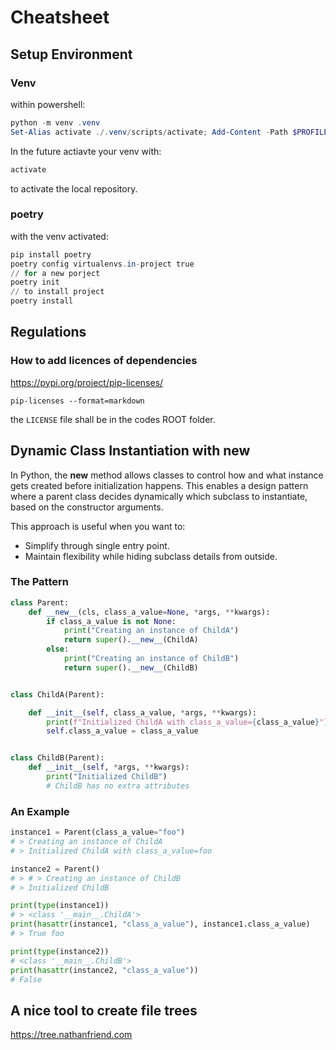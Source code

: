 # **Cheatsheet**

## Setup Environment
### Venv
within powershell:
```powershell
python -m venv .venv
Set-Alias activate ./.venv/scripts/activate; Add-Content -Path $PROFILE -Value "`nSet-Alias activate ./.venv/scripts/activate\n"; activate
```
In the future actiavte your venv with:
```powershell
activate
```
to activate the local repository.

 ### poetry
 with the venv activated:
 ```powershell
pip install poetry
poetry config virtualenvs.in-project true
// for a new porject
poetry init
// to install project
poetry install
```

## Regulations
### How to add licences of dependencies
https://pypi.org/project/pip-licenses/
```shell
pip-licenses --format=markdown
```

the `LICENSE` file shall be in the codes ROOT folder.



## Dynamic Class Instantiation with __new__
In Python, the __new__ method allows classes to control how and what instance gets created before initialization happens. This enables a design pattern where a parent class decides dynamically which subclass to instantiate, based on the constructor arguments.

This approach is useful when you want to:
- Simplify through single entry point.
- Maintain flexibility while hiding subclass details from outside.

### The Pattern
```python
class Parent:
    def __new__(cls, class_a_value=None, *args, **kwargs):
        if class_a_value is not None:
            print("Creating an instance of ChildA")
            return super().__new__(ChildA)
        else:
            print("Creating an instance of ChildB")
            return super().__new__(ChildB)


class ChildA(Parent):

    def __init__(self, class_a_value, *args, **kwargs):
        print(f"Initialized ChildA with class_a_value={class_a_value}")
        self.class_a_value = class_a_value


class ChildB(Parent):
    def __init__(self, *args, **kwargs):
        print("Initialized ChildB")
        # ChildB has no extra attributes
```

### An Example
```python
instance1 = Parent(class_a_value="foo")
# > Creating an instance of ChildA
# > Initialized ChildA with class_a_value=foo

instance2 = Parent()
# > # > Creating an instance of ChildB
# > Initialized ChildB

print(type(instance1))
# > <class '__main__.ChildA'>
print(hasattr(instance1, "class_a_value"), instance1.class_a_value)
# > True foo

print(type(instance2))
# <class '__main__.ChildB'>
print(hasattr(instance2, "class_a_value"))
# False
```


## A nice tool to create file trees
https://tree.nathanfriend.com